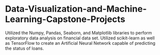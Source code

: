 # Data-Visualization-and-Machine-Learning-Capstone-Projects
Utilized the Numpy, Pandas, Seaborn, and Matplotlib libraries to perform exploratory data analysis on financial data set. Utilized scikit-learn as well as TensorFlow to create an Artificial Neural Network capable of predicting the status of loans.
